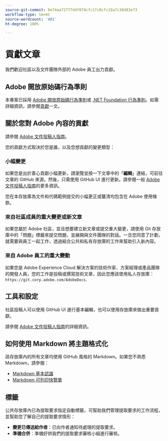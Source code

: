 ```yaml
---
source-git-commit: 0e74aa727f7d4f874cfc1fc0cfc18a7c30d83e73
workflow-type: tm+mt
source-wordcount: '401'
ht-degree: 100%

---
```

# 貢獻文章

我們歡迎社區以及文件團隊外部的 Adobe 員工出力貢獻。

## Adobe 開放原始碼行為準則

本專案已採用 [Adobe 開放原始碼行為準則](code-of-conduct.md)或 [.NET Foundation 行為準則](https://dotnetfoundation.org/code-of-conduct)。如需詳細資訊，請參閱[貢獻](contributing.md)一文。

## 關於您對 Adobe 內容的貢獻

請參閱 [Adobe 文件投稿人指南](https://experienceleague.adobe.com/docs/contributor/contributor-guide/introduction.html?lang=zh-Hant)。

您的貢獻方式取決於您是誰，以及您想貢獻的變更類型：

### 小幅變更

如果您是出於善心貢獻小幅更新，請瀏覽並按一下文章中的「**編輯**」連結，可前往文章的 GitHub 來源。然後，只需使用 GitHub UI 進行更新。請參閱一般 [Adobe 文件投稿人指南](https://experienceleague.adobe.com/docs/contributor/contributor-guide/introduction.html?lang=zh-Hant)的更多資訊。

您在本存放庫為文件和代碼範例提交的小幅更正或釐清均包含在 Adobe 使用條款。

### 來自社區成員的重大變更或新文章

如果您屬於 Adobe 社區，並且想要建立新文章或提交重大變更，請使用 Git 存放庫中的「問題」標籤來提交問題，並展開與文件團隊的對話。一旦您同意了計劃，就需要與員工一起工作，透過結合公共和私有存放庫的工作來幫助引入新內容。

<!--
If you submit a pull request with significant changes to documentation and code examples, you'll see a message in the pull request asking you to submit an online contribution license agreement (CLA). We need you to complete the online form before we can review your pull request.
-->

### 來自 Adobe 員工的重大變動

如果您是 Adobe Experience Cloud 解決方案的技術作家、方案經理或產品團隊的開發人員，您的工作是投稿或撰寫技術文章，因此您應該使用私人存放庫：`https://git.corp.adobe.com/AdobeDocs`.

<!--Employees from other parts of the Adobe world should use the public repo for minor updates.-->

## 工具和設定

社區投稿人可以使用 GitHub UI 進行基本編輯，也可以使用存放庫來做出重要貢獻。

請參閱 [Adobe 文件投稿人指南](https://experienceleague.adobe.com/docs/contributor/contributor-guide/introduction.html?lang=zh-Hant)的詳細資訊。

## 如何使用 Markdown 將主題格式化

該存放庫內的所有文章均使用 GitHub 風格的 Markdown。如果您不熟悉 Markdown，請參閱：

* [Markdown 基本認識](https://help.github.com/articles/getting-started-with-writing-and-formatting-on-github/)
* [Markdown 可列印快覽單](https://guides.github.com/pdfs/markdown-cheatsheet-online.pdf)

## 標籤

公共存放庫內已為提取要求指定自動標籤，可幫助我們管理提取要求的工作流程，並幫助您了解自己的提取要求情形：

* **變更已傳送給作者**：已向作者通知待處理的提取要求。
* **準備合併**：準備好供我們的提取要求審核小組進行審核。
